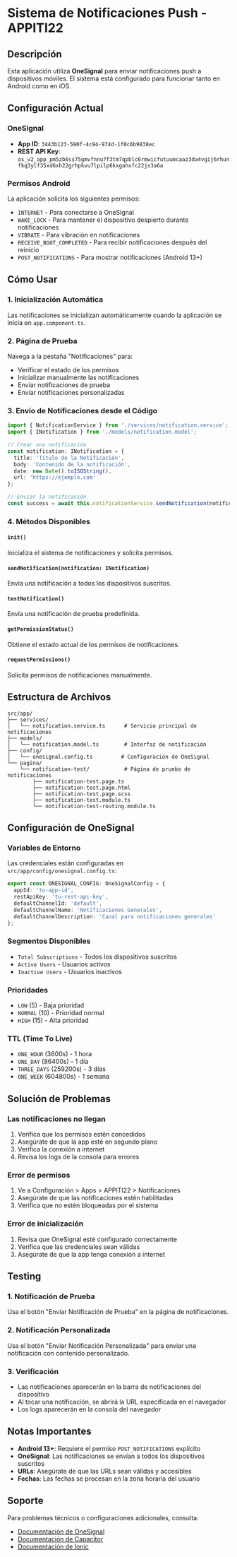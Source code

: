 # Sistema de Notificaciones Push - APPITI22

## Descripción
Esta aplicación utiliza **OneSignal** para enviar notificaciones push a dispositivos móviles. El sistema está configurado para funcionar tanto en Android como en iOS.

## Configuración Actual

### OneSignal
- **App ID**: `3443b123-590f-4c94-974d-1f0c6b9838ec`
- **REST API Key**: `os_v2_app_pm5zb6ss75gmvfnnu7f3tm7qpblc6rmwicfutuumcaaz3da4vgij6rhunfkq3ylf35xd6xh22grhpkvu7lpilp6kxgahxfc22js3a6a`

### Permisos Android
La aplicación solicita los siguientes permisos:
- `INTERNET` - Para conectarse a OneSignal
- `WAKE_LOCK` - Para mantener el dispositivo despierto durante notificaciones
- `VIBRATE` - Para vibración en notificaciones
- `RECEIVE_BOOT_COMPLETED` - Para recibir notificaciones después del reinicio
- `POST_NOTIFICATIONS` - Para mostrar notificaciones (Android 13+)

## Cómo Usar

### 1. Inicialización Automática
Las notificaciones se inicializan automáticamente cuando la aplicación se inicia en `app.component.ts`.

### 2. Página de Prueba
Navega a la pestaña "Notificaciones" para:
- Verificar el estado de los permisos
- Inicializar manualmente las notificaciones
- Enviar notificaciones de prueba
- Enviar notificaciones personalizadas

### 3. Envío de Notificaciones desde el Código

```typescript
import { NotificationService } from './services/notification.service';
import { INotification } from './models/notification.model';

// Crear una notificación
const notification: INotification = {
  title: 'Título de la Notificación',
  body: 'Contenido de la notificación',
  date: new Date().toISOString(),
  url: 'https://ejemplo.com'
};

// Enviar la notificación
const success = await this.notificationService.sendNotification(notification);
```

### 4. Métodos Disponibles

#### `init()`
Inicializa el sistema de notificaciones y solicita permisos.

#### `sendNotification(notification: INotification)`
Envía una notificación a todos los dispositivos suscritos.

#### `testNotification()`
Envía una notificación de prueba predefinida.

#### `getPermissionStatus()`
Obtiene el estado actual de los permisos de notificaciones.

#### `requestPermissions()`
Solicita permisos de notificaciones manualmente.

## Estructura de Archivos

```
src/app/
├── services/
│   └── notification.service.ts      # Servicio principal de notificaciones
├── models/
│   └── notification.model.ts        # Interfaz de notificación
├── config/
│   └── onesignal.config.ts         # Configuración de OneSignal
└── pagina/
    └── notification-test/           # Página de prueba de notificaciones
        ├── notification-test.page.ts
        ├── notification-test.page.html
        ├── notification-test.page.scss
        ├── notification-test.module.ts
        └── notification-test-routing.module.ts
```

## Configuración de OneSignal

### Variables de Entorno
Las credenciales están configuradas en `src/app/config/onesignal.config.ts`:

```typescript
export const ONESIGNAL_CONFIG: OneSignalConfig = {
  appId: 'tu-app-id',
  restApiKey: 'tu-rest-api-key',
  defaultChannelId: 'default',
  defaultChannelName: 'Notificaciones Generales',
  defaultChannelDescription: 'Canal para notificaciones generales'
};
```

### Segmentos Disponibles
- `Total Subscriptions` - Todos los dispositivos suscritos
- `Active Users` - Usuarios activos
- `Inactive Users` - Usuarios inactivos

### Prioridades
- `LOW` (5) - Baja prioridad
- `NORMAL` (10) - Prioridad normal
- `HIGH` (15) - Alta prioridad

### TTL (Time To Live)
- `ONE_HOUR` (3600s) - 1 hora
- `ONE_DAY` (86400s) - 1 día
- `THREE_DAYS` (259200s) - 3 días
- `ONE_WEEK` (604800s) - 1 semana

## Solución de Problemas

### Las notificaciones no llegan
1. Verifica que los permisos estén concedidos
2. Asegúrate de que la app esté en segundo plano
3. Verifica la conexión a internet
4. Revisa los logs de la consola para errores

### Error de permisos
1. Ve a Configuración > Apps > APPITI22 > Notificaciones
2. Asegúrate de que las notificaciones estén habilitadas
3. Verifica que no estén bloqueadas por el sistema

### Error de inicialización
1. Revisa que OneSignal esté configurado correctamente
2. Verifica que las credenciales sean válidas
3. Asegúrate de que la app tenga conexión a internet

## Testing

### 1. Notificación de Prueba
Usa el botón "Enviar Notificación de Prueba" en la página de notificaciones.

### 2. Notificación Personalizada
Usa el botón "Enviar Notificación Personalizada" para enviar una notificación con contenido personalizado.

### 3. Verificación
- Las notificaciones aparecerán en la barra de notificaciones del dispositivo
- Al tocar una notificación, se abrirá la URL especificada en el navegador
- Los logs aparecerán en la consola del navegador

## Notas Importantes

- **Android 13+**: Requiere el permiso `POST_NOTIFICATIONS` explícito
- **OneSignal**: Las notificaciones se envían a todos los dispositivos suscritos
- **URLs**: Asegúrate de que las URLs sean válidas y accesibles
- **Fechas**: Las fechas se procesan en la zona horaria del usuario

## Soporte

Para problemas técnicos o configuraciones adicionales, consulta:
- [Documentación de OneSignal](https://documentation.onesignal.com/)
- [Documentación de Capacitor](https://capacitorjs.com/docs)
- [Documentación de Ionic](https://ionicframework.com/docs)







